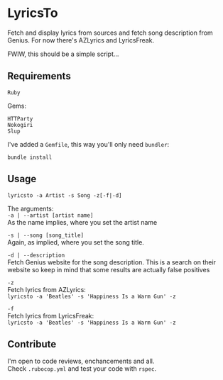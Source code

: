 # LyricsTo

Fetch and display lyrics from sources and fetch song description from Genius. For 
now there's AZLyrics and LyricsFreak.

FWIW, this should be a simple script...

## Requirements

`Ruby`

Gems: 

```
HTTParty
Nokogiri
Slup
```

I've added a `Gemfile`, this way you'll only need `bundler`:

`bundle install`

## Usage

`lyricsto -a Artist -s Song -z[-f|-d]`

The arguments:  
`-a | --artist [artist name]`  
As the name implies, where you set the artist name

`-s | --song [song_title]`  
Again, as implied, where you set the song title.

`-d | --description`  
Fetch Genius website for the song description. This is a search on their website 
so keep in mind that some results are actually false positives

`-z`  
Fetch lyrics from AZLyrics:  
`lyricsto -a 'Beatles' -s 'Happiness Is a Warm Gun' -z`

`-f`  
Fetch lyrics from LyricsFreak:  
`lyricsto -a 'Beatles' -s 'Happiness Is a Warm Gun' -z`


## Contribute  

I'm open to code reviews, enchancements and all.  
Check `.rubocop.yml` and test your code with `rspec`.

